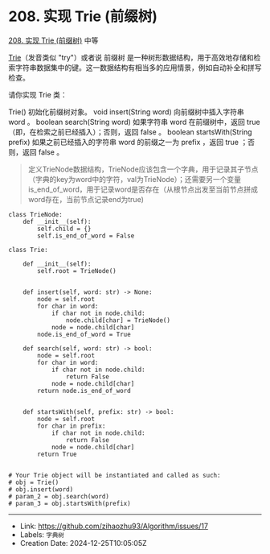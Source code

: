 # 208. 实现 Trie (前缀树)

[208. 实现 Trie (前缀树)](https://leetcode.cn/problems/implement-trie-prefix-tree/)
中等

[Trie](https://baike.baidu.com/item/%E5%AD%97%E5%85%B8%E6%A0%91/9825209?fr=aladdin)（发音类似 "try"）或者说 前缀树 是一种树形数据结构，用于高效地存储和检索字符串数据集中的键。这一数据结构有相当多的应用情景，例如自动补全和拼写检查。

请你实现 Trie 类：

Trie() 初始化前缀树对象。
void insert(String word) 向前缀树中插入字符串 word 。
boolean search(String word) 如果字符串 word 在前缀树中，返回 true（即，在检索之前已经插入）；否则，返回 false 。
boolean startsWith(String prefix) 如果之前已经插入的字符串 word 的前缀之一为 prefix ，返回 true ；否则，返回 false 。

> 定义TrieNode数据结构，TrieNode应该包含一个字典，用于记录其子节点（字典的key为word中的字符，val为TrieNode）；还需要另一个变量is_end_of_word，用于记录word是否存在（从根节点出发至当前节点拼成word存在，当前节点记录end为true)

```
class TrieNode:
    def __init__(self):
        self.child = {}
        self.is_end_of_word = False

class Trie:

    def __init__(self):
        self.root = TrieNode()
        

    def insert(self, word: str) -> None:
        node = self.root
        for char in word:
            if char not in node.child:
                node.child[char] = TrieNode()
            node = node.child[char]
        node.is_end_of_word = True

    def search(self, word: str) -> bool:
        node = self.root
        for char in word:
            if char not in node.child:
                return False
            node = node.child[char]
        return node.is_end_of_word
        

    def startsWith(self, prefix: str) -> bool:
        node = self.root
        for char in prefix:
            if char not in node.child:
                return False
            node = node.child[char]
        return True


# Your Trie object will be instantiated and called as such:
# obj = Trie()
# obj.insert(word)
# param_2 = obj.search(word)
# param_3 = obj.startsWith(prefix)
```

---

* Link: https://github.com/zihaozhu93/Algorithm/issues/17
* Labels: `字典树`
* Creation Date: 2024-12-25T10:05:05Z
